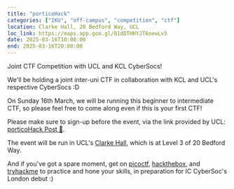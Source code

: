 ```yaml
---
title: "porticoHack"
categories: ["IKU", "off-campus", "competition", "ctf"]
location: Clarke Hall, 20 Bedford Way, UCL
loc_link: https://maps.app.goo.gl/B1dDTHHYJT6oewLv5
date: 2025-03-16T10:00:00
end: 2025-03-16T20:00:00
---
```


Joint CTF Competition with UCL and KCL CyberSocs!

<!--more-->

We'll be holding a joint inter-uni CTF in collaboration with KCL and UCL's respective CyberSocs :D

On Sunday 16th March, we will be running this beginner to intermediate CTF, so please feel free to come along even if this is your first CTF!

Please make sure to sign-up before the event, via the link provided by UCL: [porticoHack Post 🔗](https://www.instagram.com/p/DGkpejWo-wv/).

The event will be run in UCL's [Clarke Hall](https://20bedfordway.com/attending-an-event/#:~:text=Clarke%20Hall), which is at Level 3 of 20 Bedford Way.

And if you've got a spare moment, get on [picoctf](https://picoctf.org/), [hackthebox](https://www.hackthebox.com/), and [tryhackme](https://tryhackme.com/) to practice and hone your skills, in preparation for IC CyberSoc's London debut :)
